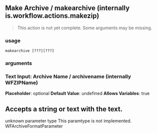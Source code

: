 
## Make Archive / makearchive (internally is.workflow.actions.makezip)

> This action is not yet complete. Some arguments may be missing.

### usage
`makearchive [???][???]`

### arguments
### Text Input: Archive Name / archivename (internally WFZIPName)
**Placeholder**: optional
**Default Value**: undefined
**Allows Variables**: true


Accepts a string 
or text
with the text.
---
unknown parameter type This paramtype is not implemented. WFArchiveFormatParameter

